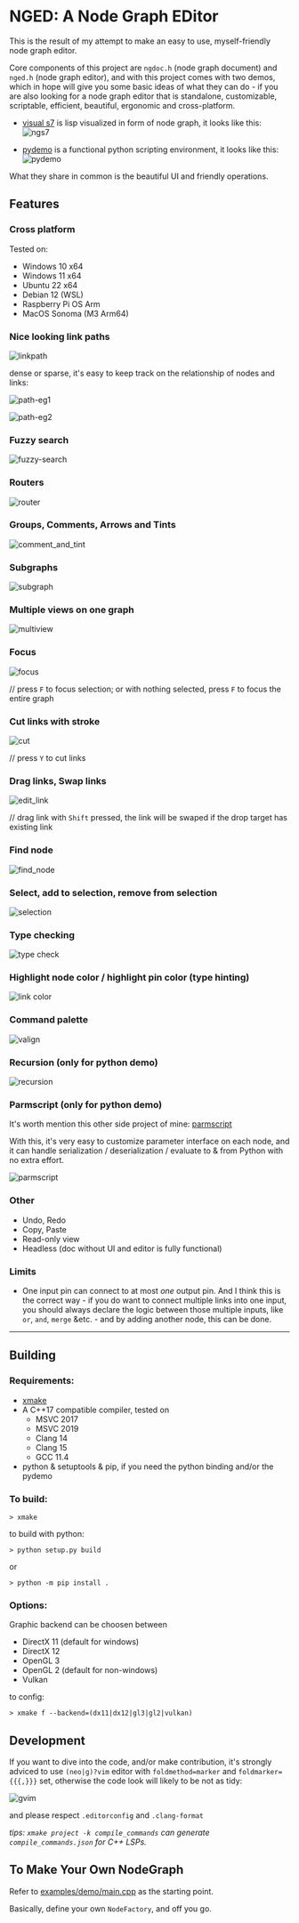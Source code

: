 NGED: A **N**ode **G**raph **ED**itor
=====================================

This is the result of my attempt to make an easy to use, myself-friendly node graph editor.

Core components of this project are `ngdoc.h` (node graph document) and `nged.h` (node graph editor), and with this project comes with two demos, which in hope will give you some basic ideas of what they can do - if you are also looking for a node graph editor that is standalone, customizable, scriptable, efficient, beautiful, ergonomic and cross-platform.

* [visual s7](examples/ngs7/) is lisp visualized in form of node graph, it looks like this:
  ![ngs7](screenshots/Snipaste_s7.png)

* [pydemo](examples/pydemo/) is a functional python scripting environment, it looks like this:
  ![pydemo](screenshots/Snipaste_2023-09-29_00-07-44.png)

What they share in common is the beautiful UI and friendly operations.

## Features

### Cross platform

Tested on:

* Windows 10 x64
* Windows 11 x64
* Ubuntu 22 x64
* Debian 12 (WSL)
* Raspberry Pi OS Arm
* MacOS Sonoma (M3 Arm64)

### Nice looking link paths

![linkpath](screenshots/GIF_linkpath.gif)

dense or sparse, it's easy to keep track on the relationship of nodes and links:

![path-eg1](screenshots/path-eg1.png)

![path-eg2](screenshots/path-eg2.png)

### Fuzzy search

![fuzzy-search](screenshots/GIF_fuzzysearch.gif)

### Routers

![router](screenshots/GIF_router.gif)

### Groups, Comments, Arrows and Tints

![comment_and_tint](screenshots/GIF_comment_and_tint.gif)

### Subgraphs

![subgraph](screenshots/GIF_subgraph.gif)

### Multiple views on one graph

![multiview](screenshots/GIF_multiview.gif)

### Focus

![focus](screenshots/GIF_focus.gif)

// press `F` to focus selection; or with nothing selected, press `F` to focus the entire graph

### Cut links with stroke

![cut](screenshots/GIF_cut_stroke.gif)

// press `Y` to cut links

### Drag links, Swap links

![edit_link](screenshots/GIF_edit_link.gif)

// drag link with `Shift` pressed, the link will be swaped if the drop target has existing link

### Find node

![find_node](screenshots/GIF_fuzzysearch_node.gif)

### Select, add to selection, remove from selection

![selection](screenshots/GIF_adv_select.gif)

### Type checking

![type check](screenshots/GIF_typecheck.gif)

### Highlight node color / highlight pin color (type hinting)

![link color](screenshots/GIF_linkcolor.gif)


### Command palette

![valign](screenshots/GIF_cmd_valign.gif)

### Recursion (only for python demo)

![recursion](screenshots/recursion.png)

### Parmscript (only for python demo)

It's worth mention this other side project of mine: [parmscript](https://github.com/hugeproblem/parmscript)

With this, it's very easy to customize parameter interface on each node, and it can handle serialization / deserialization / evaluate to & from Python with no extra effort.

![parmscript](screenshots/GIF_parmscript.gif)

### Other

* Undo, Redo
* Copy, Paste
* Read-only view
* Headless (doc without UI and editor is fully functional)

### Limits

* One input pin can connect to at most _one_ output pin.
  And I think this is the correct way - if you do want to connect multiple links into one input,
  you should always declare the logic between those multiple inputs, like `or`, `and`, `merge` &etc. - and by adding another node, this can be done.

-----

## Building

### Requirements:

* [xmake](https://xmake.io/)
* A C++17 compatible compiler, tested on
  * MSVC 2017
  * MSVC 2019
  * Clang 14
  * Clang 15
  * GCC 11.4
* python & setuptools & pip, if you need the python binding and/or the pydemo

### To build:


```
> xmake
```

to build with python:

```
> python setup.py build
```

or

```
> python -m pip install .
```

### Options:

Graphic backend can be choosen between

* DirectX 11 (default for windows)
* DirectX 12
* OpenGL 3
* OpenGL 2 (default for non-windows)
* Vulkan

to config:

```
> xmake f --backend=(dx11|dx12|gl3|gl2|vulkan)
```

## Development

If you want to dive into the code, and/or make contribution,
it's strongly adviced to use `(neo|g)?vim` editor with `foldmethod=marker` and `foldmarker={{{,}}}` set,
otherwise the code look will likely to be not as tidy:

![gvim](screenshots/code_with_gvim.png)

and please respect `.editorconfig` and `.clang-format`

_tips: `xmake project -k compile_commands` can generate `compile_commands.json` for C++ LSPs._


## To Make Your Own NodeGraph

Refer to [examples/demo/main.cpp](examples/demo/main.cpp) as the starting point.

Basically, define your own `NodeFactory`, and off you go.

